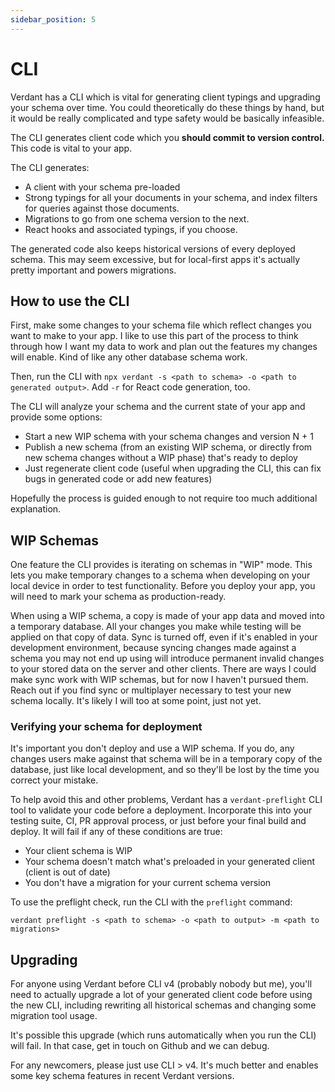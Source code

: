 ```yaml
---
sidebar_position: 5
---
```


# CLI

Verdant has a CLI which is vital for generating client typings and upgrading your schema over time. You could theoretically do these things by hand, but it would be really complicated and type safety would be basically infeasible.

The CLI generates client code which you **should commit to version control.** This code is vital to your app.

The CLI generates:

- A client with your schema pre-loaded
- Strong typings for all your documents in your schema, and index filters for queries against those documents.
- Migrations to go from one schema version to the next.
- React hooks and associated typings, if you choose.

The generated code also keeps historical versions of every deployed schema. This may seem excessive, but for local-first apps it's actually pretty important and powers migrations.

## How to use the CLI

First, make some changes to your schema file which reflect changes you want to make to your app. I like to use this part of the process to think through how I want my data to work and plan out the features my changes will enable. Kind of like any other database schema work.

Then, run the CLI with `npx verdant -s <path to schema> -o <path to generated output>`. Add `-r` for React code generation, too.

The CLI will analyze your schema and the current state of your app and provide some options:

- Start a new WIP schema with your schema changes and version N + 1
- Publish a new schema (from an existing WIP schema, or directly from new schema changes without a WIP phase) that's ready to deploy
- Just regenerate client code (useful when upgrading the CLI, this can fix bugs in generated code or add new features)

Hopefully the process is guided enough to not require too much additional explanation.

## WIP Schemas

One feature the CLI provides is iterating on schemas in "WIP" mode. This lets you make temporary changes to a schema when developing on your local device in order to test functionality. Before you deploy your app, you will need to mark your schema as production-ready.

When using a WIP schema, a copy is made of your app data and moved into a temporary database. All your changes you make while testing will be applied on that copy of data. Sync is turned off, even if it's enabled in your development environment, because syncing changes made against a schema you may not end up using will introduce permanent invalid changes to your stored data on the server and other clients. There are ways I could make sync work with WIP schemas, but for now I haven't pursued them. Reach out if you find sync or multiplayer necessary to test your new schema locally. It's likely I will too at some point, just not yet.

### Verifying your schema for deployment

It's important you don't deploy and use a WIP schema. If you do, any changes users make against that schema will be in a temporary copy of the database, just like local development, and so they'll be lost by the time you correct your mistake.

To help avoid this and other problems, Verdant has a `verdant-preflight` CLI tool to validate your code before a deployment. Incorporate this into your testing suite, CI, PR approval process, or just before your final build and deploy. It will fail if any of these conditions are true:

- Your client schema is WIP
- Your schema doesn't match what's preloaded in your generated client (client is out of date)
- You don't have a migration for your current schema version

To use the preflight check, run the CLI with the `preflight` command:

```
verdant preflight -s <path to schema> -o <path to output> -m <path to migrations>
```

## Upgrading

For anyone using Verdant before CLI v4 (probably nobody but me), you'll need to actually upgrade a lot of your generated client code before using the new CLI, including rewriting all historical schemas and changing some migration tool usage.

It's possible this upgrade (which runs automatically when you run the CLI) will fail. In that case, get in touch on Github and we can debug.

For any newcomers, please just use CLI > v4. It's much better and enables some key schema features in recent Verdant versions.
